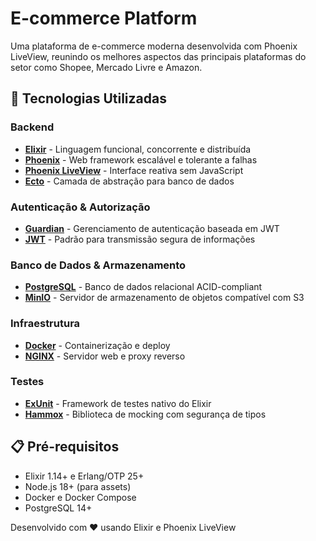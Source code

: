 # E-commerce Platform

Uma plataforma de e-commerce moderna desenvolvida com Phoenix LiveView, reunindo os melhores aspectos das principais plataformas do setor como Shopee, Mercado Livre e Amazon.

## 🚀 Tecnologias Utilizadas

### Backend
- **[Elixir](https://elixir-lang.org/)** - Linguagem funcional, concorrente e distribuída
- **[Phoenix](https://phoenixframework.org/)** - Web framework escalável e tolerante a falhas
- **[Phoenix LiveView](https://github.com/phoenixframework/phoenix_live_view)** - Interface reativa sem JavaScript
- **[Ecto](https://github.com/elixir-ecto/ecto)** - Camada de abstração para banco de dados

### Autenticação & Autorização
- **[Guardian](https://github.com/ueberauth/guardian)** - Gerenciamento de autenticação baseada em JWT
- **[JWT](https://jwt.io/)** - Padrão para transmissão segura de informações

### Banco de Dados & Armazenamento
- **[PostgreSQL](https://www.postgresql.org/)** - Banco de dados relacional ACID-compliant
- **[MinIO](https://min.io/)** - Servidor de armazenamento de objetos compatível com S3

### Infraestrutura
- **[Docker](https://www.docker.com/)** - Containerização e deploy
- **[NGINX](https://nginx.org/)** - Servidor web e proxy reverso

### Testes
- **[ExUnit](https://hexdocs.pm/ex_unit/ExUnit.html)** - Framework de testes nativo do Elixir
- **[Hammox](https://github.com/msz/hammox)** - Biblioteca de mocking com segurança de tipos

## 📋 Pré-requisitos

- Elixir 1.14+ e Erlang/OTP 25+
- Node.js 18+ (para assets)
- Docker e Docker Compose
- PostgreSQL 14+


Desenvolvido com ❤️ usando Elixir e Phoenix LiveView
